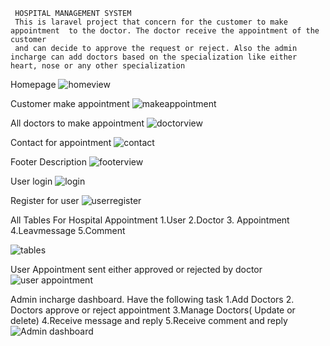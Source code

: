 

     HOSPITAL MANAGEMENT SYSTEM
     This is laravel project that concern for the customer to make appointment  to the doctor. The doctor receive the appointment of the customer
     and can decide to approve the request or reject. Also the admin incharge can add doctors based on the specialization like either heart, nose or any other specialization

Homepage
![homeview](https://github.com/FROLIANI/Hospital/assets/84269100/2c841f0c-63c8-472d-a628-2767308511d0)

Customer make appointment
![makeappointment](https://github.com/FROLIANI/Hospital/assets/84269100/86949259-b28d-43c8-aef1-d681cf0dd717)

All doctors to make appointment
![doctorview](https://github.com/FROLIANI/Hospital/assets/84269100/03695fad-0bdc-4a68-8c43-6e69b723fdfe)

Contact for appointment
![contact](https://github.com/FROLIANI/Hospital/assets/84269100/b743844b-443b-41d6-8eab-956e982a604a)

Footer Description
![footerview](https://github.com/FROLIANI/Hospital/assets/84269100/cc9f8cb3-d977-4837-acf7-fdd11031df7a)

User login
![login](https://github.com/FROLIANI/Hospital/assets/84269100/9a9ee32a-231f-412f-b64c-4beb7f0ed080)

Register for user
![userregister](https://github.com/FROLIANI/Hospital/assets/84269100/9e839b94-e6f1-401d-b547-af4e9968371d)

All Tables For Hospital Appointment
1.User
2.Doctor
3. Appointment
4.Leavmessage
5.Comment

![tables](https://github.com/FROLIANI/Hospital/assets/84269100/29797fcd-1c0c-4d9e-a11c-d564c33ce5cd)

User Appointment sent either approved or rejected by doctor
![user appointment](https://github.com/FROLIANI/Hospital/assets/84269100/2c9ae9fc-5b84-438b-ad46-0d95fa5a5a54)

Admin incharge dashboard. Have the following task
1.Add Doctors
2. Doctors approve or reject appointment
3.Manage Doctors( Update or delete)
4.Receive message and reply
5.Receive comment and reply
![Admin dashboard](https://github.com/FROLIANI/Hospital/assets/84269100/ef05dc7f-3082-451a-bbb0-ec50e8281b81)









 




     

     





